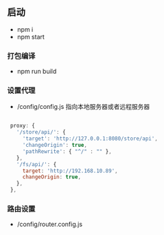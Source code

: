 ## 启动
- npm i 
- npm start 
### 打包编译 
- npm run build

### 设置代理
-  /config/config.js
指向本地服务器或者远程服务器
 ```js

  proxy: {
    '/store/api/': {
      'target': 'http://127.0.0.1:8080/store/api',
      'changeOrigin': true,
      'pathRewrite': { "^/" : "" },
    },
    '/fs/api/': {
      target: 'http://192.168.10.89',
      changeOrigin: true,
    },
  },
  ```
  ### 路由设置
  - /config/router.config.js
  
